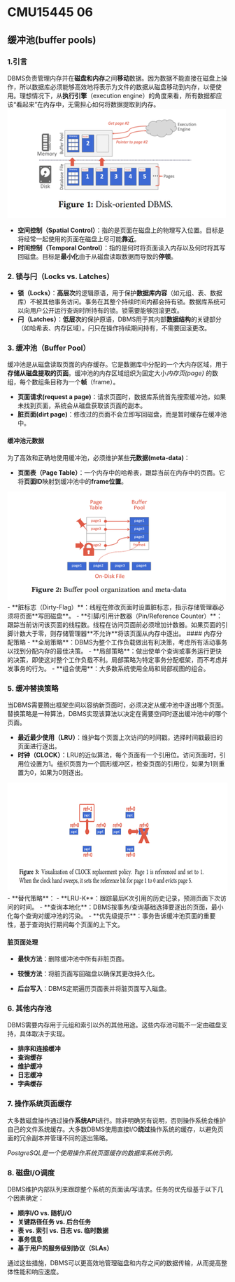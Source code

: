 # CMU15445 06
## 缓冲池(buffer pools)
### 1.引言
DBMS负责管理内存并在**磁盘和内存**之间**移动**数据。因为数据不能直接在磁盘上操作，所以数据库必须能够高效地将表示为文件的数据从磁盘移动到内存，以便使用。理想情况下，从**执行引擎**（execution engine）的角度来看，所有数据都应该“看起来”在内存中，无需担心如何将数据提取到内存。
<img src="./06 pictrue/1.png" alt="图片描述" width="500" height="250">
- **空间控制（Spatial Control）**：指的是页面在磁盘上的物理写入位置。目标是将经常一起使用的页面在磁盘上尽可能**靠近**。
- **时间控制（Temporal Control）**：指的是何时将页面读入内存以及何时将其写回磁盘。目标是**最小化**由于从磁盘读取数据而导致的**停顿**。

### 2. 锁与闩（Locks vs. Latches）
- **锁（Locks）**：**高层次**的逻辑原语，用于保护**数据库内容**（如元组、表、数据库）不被其他事务访问。事务在其整个持续时间内都会持有锁。数据库系统可以向用户公开运行查询时所持有的锁。锁需要能够回滚更改。
- **闩（Latches）**：**低层次**的保护原语，DBMS用于其内部**数据结构**的关键部分（如哈希表、内存区域）。闩只在操作持续期间持有，不需要回滚更改。

### 3. 缓冲池（Buffer Pool）
缓冲池是从磁盘读取页面的内存缓存。它是数据库中分配的一个大内存区域，用于**存储从磁盘提取的页面**。缓冲池的内存区域组织为固定大小*内存页(page)* 的数组，每个数组条目称为一个**帧**（frame）。

- **页面请求(request a page)**：请求页面时，数据库系统首先搜索缓冲池，如果未找到页面，系统会从磁盘获取该页面的副本。
- **脏页面(dirt page)**：修改过的页面不会立即写回磁盘，而是暂时缓存在缓冲池中。

#### 缓冲池元数据
为了高效和正确地使用缓冲池，必须维护某些**元数据(meta-data)**：
- **页面表（Page Table）**：一个内存中的哈希表，跟踪当前在内存中的页面。它将**页面ID**映射到缓冲池中的**frame位置**。
<img src="./06 pictrue/2.png" alt="图片描述" width="500" height="250">
- **脏标志（Dirty-Flag）**：线程在修改页面时设置脏标志，指示存储管理器必须将页面**写回磁盘**。
- **引脚/引用计数器（Pin/Reference Counter）**：跟踪当前访问该页面的线程数。线程在访问页面前必须增加计数器。如果页面的引脚计数大于零，则存储管理器**不允许**将该页面从内存中逐出。
#### 内存分配策略
- **全局策略**：DBMS为整个工作负载做出有利决策，考虑所有活动事务以找到分配内存的最佳决策。
- **局部策略**：做出使单个查询或事务运行更快的决策，即使这对整个工作负载不利。局部策略为特定事务分配框架，而不考虑并发事务的行为。
- **组合使用**：大多数系统使用全局和局部视图的组合。

### 5. 缓冲替换策略
当DBMS需要腾出框架空间以容纳新页面时，必须决定从缓冲池中逐出哪个页面。替换策略是一种算法，DBMS实现该算法以决定在需要空间时逐出缓冲池中的哪个页面。

- **最近最少使用（LRU）**：维护每个页面上次访问的时间戳，选择时间戳最旧的页面进行逐出。
- **时钟（CLOCK）**：LRU的近似算法，每个页面有一个引用位。访问页面时，引用位设置为1。组织页面为一个圆形缓冲区，检查页面的引用位，如果为1则重置为0，如果为0则逐出。
<img src="./06 pictrue/3.png" alt="图片描述" width="800" height="250">
- **替代策略**：
  - **LRU-K**：跟踪最后K次引用的历史记录，预测页面下次访问的时间。
  - **查询本地化**：DBMS按事务/查询基础选择要逐出的页面，最小化每个查询对缓冲池的污染。
  - **优先级提示**：事务告诉缓冲池页面的重要性，基于查询执行期间每个页面的上下文。

#### 脏页面处理
- **最快方法**：删除缓冲池中所有非脏页面。

- **较慢方法**：将脏页面写回磁盘以确保其更改持久化。

- **后台写入**：DBMS定期遍历页面表并将脏页面写入磁盘。


### 6. 其他内存池
DBMS需要内存用于元组和索引以外的其他用途。这些内存池可能不一定由磁盘支持，具体取决于实现。

- **排序和连接缓冲**
- **查询缓存**
- **维护缓冲**
- **日志缓冲**
- **字典缓存**

### 7. 操作系统页面缓存
大多数磁盘操作通过操作**系统API**进行。除非明确另有说明，否则操作系统会维护自己的文件系统缓存。大多数DBMS使用直接I/O**绕过**操作系统的缓存，以避免页面的冗余副本并管理不同的逐出策略。

*PostgreSQL是一个使用操作系统页面缓存的数据库系统示例。*
### 8. 磁盘I/O调度
DBMS维护内部队列来跟踪整个系统的页面读/写请求。任务的优先级基于以下几个因素确定：

- **顺序I/O vs. 随机I/O**
- **关键路径任务 vs. 后台任务**
- **表 vs. 索引 vs. 日志 vs. 临时数据**
- **事务信息**
- **基于用户的服务级别协议（SLAs）**

通过这些措施，DBMS可以更高效地管理磁盘和内存之间的数据传输，从而提高整体性能和响应速度。